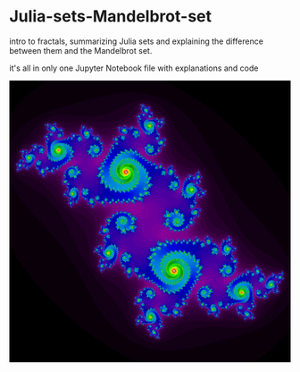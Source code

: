 # Julia-sets-Mandelbrot-set
intro to fractals, summarizing Julia sets and explaining the difference between them and the Mandelbrot set.

it's all in only one Jupyter Notebook file with explanations and code

![Julia set C=-.06+.67j](nipy_spectral.png)